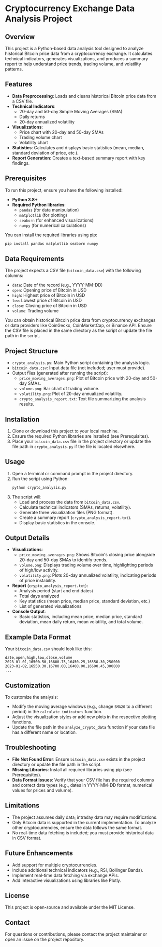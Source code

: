 # Cryptocurrency Exchange Data Analysis Project

## Overview
This project is a Python-based data analysis tool designed to analyze historical Bitcoin price data from a cryptocurrency exchange. It calculates technical indicators, generates visualizations, and produces a summary report to help understand price trends, trading volume, and volatility patterns.

## Features
- **Data Preprocessing**: Loads and cleans historical Bitcoin price data from a CSV file.
- **Technical Indicators**:
  - 20-day and 50-day Simple Moving Averages (SMA)
  - Daily returns
  - 20-day annualized volatility
- **Visualizations**:
  - Price chart with 20-day and 50-day SMAs
  - Trading volume chart
  - Volatility chart
- **Statistics**: Calculates and displays basic statistics (mean, median, standard deviation of price, etc.).
- **Report Generation**: Creates a text-based summary report with key findings.

## Prerequisites
To run this project, ensure you have the following installed:
- **Python 3.8+**
- **Required Python libraries**:
  - `pandas` (for data manipulation)
  - `matplotlib` (for plotting)
  - `seaborn` (for enhanced visualizations)
  - `numpy` (for numerical calculations)

You can install the required libraries using pip:
```bash
pip install pandas matplotlib seaborn numpy
```

## Data Requirements
The project expects a CSV file (`bitcoin_data.csv`) with the following columns:
- `date`: Date of the record (e.g., YYYY-MM-DD)
- `open`: Opening price of Bitcoin in USD
- `high`: Highest price of Bitcoin in USD
- `low`: Lowest price of Bitcoin in USD
- `close`: Closing price of Bitcoin in USD
- `volume`: Trading volume

You can obtain historical Bitcoin price data from cryptocurrency exchanges or data providers like CoinGecko, CoinMarketCap, or Binance API. Ensure the CSV file is placed in the same directory as the script or update the file path in the script.

## Project Structure
- `crypto_analysis.py`: Main Python script containing the analysis logic.
- `bitcoin_data.csv`: Input data file (not included; user must provide).
- Output files (generated after running the script):
  - `price_moving_averages.png`: Plot of Bitcoin price with 20-day and 50-day SMAs.
  - `volume.png`: Bar chart of trading volume.
  - `volatility.png`: Plot of 20-day annualized volatility.
  - `crypto_analysis_report.txt`: Text file summarizing the analysis results.

## Installation
1. Clone or download this project to your local machine.
2. Ensure the required Python libraries are installed (see Prerequisites).
3. Place your `bitcoin_data.csv` file in the project directory or update the file path in `crypto_analysis.py` if the file is located elsewhere.

## Usage
1. Open a terminal or command prompt in the project directory.
2. Run the script using Python:
   ```bash
   python crypto_analysis.py
   ```
3. The script will:
   - Load and process the data from `bitcoin_data.csv`.
   - Calculate technical indicators (SMAs, returns, volatility).
   - Generate three visualization files (PNG format).
   - Create a summary report (`crypto_analysis_report.txt`).
   - Display basic statistics in the console.

## Output Details
- **Visualizations**:
  - `price_moving_averages.png`: Shows Bitcoin's closing price alongside 20-day and 50-day SMAs to identify trends.
  - `volume.png`: Displays trading volume over time, highlighting periods of high/low activity.
  - `volatility.png`: Plots 20-day annualized volatility, indicating periods of price instability.
- **Report** (`crypto_analysis_report.txt`):
  - Analysis period (start and end dates)
  - Total days analyzed
  - Key statistics (mean price, median price, standard deviation, etc.)
  - List of generated visualizations
- **Console Output**:
  - Basic statistics, including mean price, median price, standard deviation, mean daily return, mean volatility, and total volume.

## Example Data Format
Your `bitcoin_data.csv` should look like this:
```csv
date,open,high,low,close,volume
2023-01-01,16500.50,16600.75,16450.25,16550.30,250000
2023-01-02,16550.30,16700.00,16400.00,16600.45,300000
...
```

## Customization
To customize the analysis:
- Modify the moving average windows (e.g., change `SMA20` to a different period) in the `calculate_indicators` function.
- Adjust the visualization styles or add new plots in the respective plotting functions.
- Update the file path in the `analyze_crypto_data` function if your data file has a different name or location.

## Troubleshooting
- **File Not Found Error**: Ensure `bitcoin_data.csv` exists in the project directory or update the file path in the script.
- **Missing Libraries**: Install all required libraries using pip (see Prerequisites).
- **Data Format Issues**: Verify that your CSV file has the required columns and correct data types (e.g., dates in YYYY-MM-DD format, numerical values for prices and volume).

## Limitations
- The project assumes daily data; intraday data may require modifications.
- Only Bitcoin data is supported in the current implementation. To analyze other cryptocurrencies, ensure the data follows the same format.
- No real-time data fetching is included; you must provide historical data in CSV format.

## Future Enhancements
- Add support for multiple cryptocurrencies.
- Include additional technical indicators (e.g., RSI, Bollinger Bands).
- Implement real-time data fetching via exchange APIs.
- Add interactive visualizations using libraries like Plotly.

## License
This project is open-source and available under the MIT License.

## Contact
For questions or contributions, please contact the project maintainer or open an issue on the project repository.
